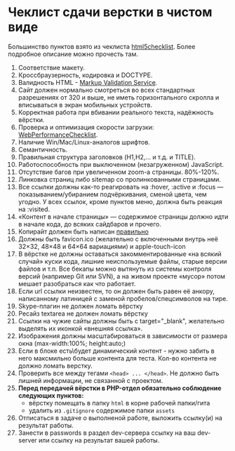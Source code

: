 # Чеклист сдачи верстки в чистом виде

Большинство пунктов взято из чеклиста [html5checklist](https://github.com/ihorzenich/html5checklist/blob/master/README.md). Более подробное описание можно прочесть там.

1. Соответствие макету.
2. Кроссбраузерность, кодировка и DOCTYPE.
3. Валидность HTML - [Markup Validation Service](https://validator.w3.org/).
4. Сайт должен нормально смотреться во всех стандартных разрешениях от 320 и выше, не иметь горизонтального скролла и вписываться в экран мобильных устройств.
5. Корректная работа при вбивании реального текста, надёжность вёрстки.
6. Проверка и оптимизация скорости загрузки: [WebPerformanceChecklist](https://github.com/ihorzenich/WebPerformanceChecklist).
7. Наличие Win/Mac/Linux-аналогов шрифтов.
8. Семантичность.
9. Правильная структура заголовков (H1,H2,... и т.д. и TITLE).
10. Работоспособность при выключенном (незагруженном) JavaScript.
11. Отсутствие багов при увеличенном zoom-а страницы. 80%-120%.
12. Линковка страниц либо sitemap со пролинкованными страницами.
13. Все ссылки должны как-то реагировать на :hover, :active и :focus — показыванием/убиранием подчёркивания, сменой цвета, чем угодно. У всех ссылок, кроме пунктов меню, должна быть реакция на :visited.
14. «Контент в начале страницы» — содержимое страницы должно идти в начале кода, до всяких сайдбаров и прочего.
15. Копирайт должен быть написан [правильно](http://habrahabr.ru/blogs/typography/23812/)
16. Должны быть favicon.ico (желательно с включенными внутрь неё 32×32, 48×48 и 64×64 вариациями) и apple-touch-icon
17. В вёрстке не должны оставаться закомментированные «на всякий случай» куски кода, лишние неиспользуемые файлы, старые версии файлов и т.п. Все бекапы можно вытянуть из системы контроля версий (например Git или SVN), а на живом проекте «мусор» потом мешает разобраться как что работает.
18. Если url ссылки неизвестен, то он должен быть равен её анкору, написанному латиницей с заменой пробелов/спецсимволов на тире.
19. Skype-плагин не должен ломать вёрстку
20. Ресайз textarea не должен ломать вёрстку
21. Ссылки на чужие сайты должны быть с target="_blank", желательно выделять их иконкой «внешняя ссылка».
22. Изображения должны масштабироваться в зависимости от размера окна (max-width:100%; height:auto;)
23. Если в блоке есть\будет динамический контент - нужно забить в него максмильно больше контента для теста. Кол-во контента не должно ломать верстку.
24. Проверить все между тегами ``<head> ... </head>``. Не должно быть лишней информации, не связанной с проектом.
25. **Перед передачей вёрстки в PHP-отдел обязательно соблюдение следующих пунктов:**
    * вёрстку помещать в папку `html` в корне рабочей папки/гита
    * удалить из `.gitignore` содержимое папки `assets`
26. Отписаться в задаче о выполненой работе, выложить ссылку(и) на результат работы.
27. Занести в passwords в раздел dev-сервера ссылку на ваш dev-server или ссылку на результат вашей работы.
